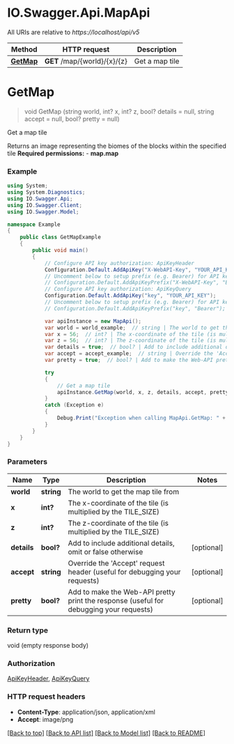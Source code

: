 # IO.Swagger.Api.MapApi

All URIs are relative to *https://localhost/api/v5*

Method | HTTP request | Description
------------- | ------------- | -------------
[**GetMap**](MapApi.md#getmap) | **GET** /map/{world}/{x}/{z} | Get a map tile


<a name="getmap"></a>
# **GetMap**
> void GetMap (string world, int? x, int? z, bool? details = null, string accept = null, bool? pretty = null)

Get a map tile

Returns an image representing the biomes of the blocks within the specified tile     **Required permissions:**    - **map.map**   

### Example
```csharp
using System;
using System.Diagnostics;
using IO.Swagger.Api;
using IO.Swagger.Client;
using IO.Swagger.Model;

namespace Example
{
    public class GetMapExample
    {
        public void main()
        {
            // Configure API key authorization: ApiKeyHeader
            Configuration.Default.AddApiKey("X-WebAPI-Key", "YOUR_API_KEY");
            // Uncomment below to setup prefix (e.g. Bearer) for API key, if needed
            // Configuration.Default.AddApiKeyPrefix("X-WebAPI-Key", "Bearer");
            // Configure API key authorization: ApiKeyQuery
            Configuration.Default.AddApiKey("key", "YOUR_API_KEY");
            // Uncomment below to setup prefix (e.g. Bearer) for API key, if needed
            // Configuration.Default.AddApiKeyPrefix("key", "Bearer");

            var apiInstance = new MapApi();
            var world = world_example;  // string | The world to get the map tile from
            var x = 56;  // int? | The x-coordinate of the tile (is multiplied by the TILE_SIZE)
            var z = 56;  // int? | The z-coordinate of the tile (is multiplied by the TILE_SIZE)
            var details = true;  // bool? | Add to include additional details, omit or false otherwise (optional) 
            var accept = accept_example;  // string | Override the 'Accept' request header (useful for debugging your requests) (optional) 
            var pretty = true;  // bool? | Add to make the Web-API pretty print the response (useful for debugging your requests) (optional) 

            try
            {
                // Get a map tile
                apiInstance.GetMap(world, x, z, details, accept, pretty);
            }
            catch (Exception e)
            {
                Debug.Print("Exception when calling MapApi.GetMap: " + e.Message );
            }
        }
    }
}
```

### Parameters

Name | Type | Description  | Notes
------------- | ------------- | ------------- | -------------
 **world** | **string**| The world to get the map tile from | 
 **x** | **int?**| The x-coordinate of the tile (is multiplied by the TILE_SIZE) | 
 **z** | **int?**| The z-coordinate of the tile (is multiplied by the TILE_SIZE) | 
 **details** | **bool?**| Add to include additional details, omit or false otherwise | [optional] 
 **accept** | **string**| Override the &#39;Accept&#39; request header (useful for debugging your requests) | [optional] 
 **pretty** | **bool?**| Add to make the Web-API pretty print the response (useful for debugging your requests) | [optional] 

### Return type

void (empty response body)

### Authorization

[ApiKeyHeader](../README.md#ApiKeyHeader), [ApiKeyQuery](../README.md#ApiKeyQuery)

### HTTP request headers

 - **Content-Type**: application/json, application/xml
 - **Accept**: image/png

[[Back to top]](#) [[Back to API list]](../README.md#documentation-for-api-endpoints) [[Back to Model list]](../README.md#documentation-for-models) [[Back to README]](../README.md)

